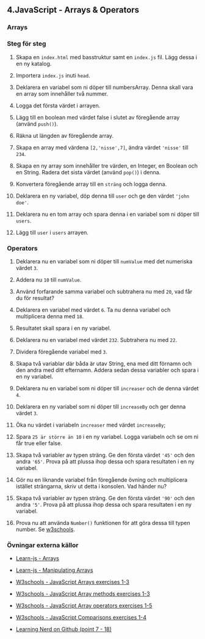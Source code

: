 ## 4.JavaScript - Arrays & Operators

### Arrays

### Steg för steg

1. Skapa en ```index.html``` med basstruktur samt en ```index.js``` fil. Lägg dessa i en ny katalog.

1. Importera ```index.js``` inuti ```head```.

1. Deklarera en variabel som ni döper till numbersArray. Denna skall vara en array som innehåller två nummer.

1. Logga det första värdet i arrayen.

1. Lägg till en boolean med värdet false i slutet av föregående array (använd ```push()```).

1. Räkna ut längden av föregående array.

1. Skapa en array med värdena ```[2,'nisse',7]```, ändra värdet ```'nisse'``` till ```234```.

1. Skapa en ny array som innehåller tre värden, en Integer, en Boolean och en String. Radera det sista värdet (använd ```pop()```) i denna.

1. Konvertera föregående array till en ```sträng``` och logga denna.

1. Deklarera en ny variabel, döp denna till ```user``` och ge den värdet ```'john doe'```.

1. Deklarera nu en tom array och spara denna i en variabel som ni döper till ```users```.

1. Lägg till ```user``` i ```users``` arrayen.

### Operators 

1. Deklarera nu en variabel som ni döper till ```numValue``` med det numeriska värdet ```3```.

1. Addera nu ```10``` till ```numValue```.

1. Använd forfarande samma variabel och subtrahera nu med ```20```, vad får du för resultat?

1. Deklarera en variabel med värdet ```6```. Ta nu denna variabel och multiplicera denna med ```18```.

1. Resultatet skall spara i en ny variabel.

1. Deklarera nu en variabel med värdet ```232```. Subtrahera nu med ```22```.

1. Dividera föregående variabel med ```3```.

6. Skapa två variablar där båda är utav String, ena med ditt förnamn och den andra med ditt efternamn. Addera sedan dessa variabler och spara i en ny variabel.

1. Deklarera nu en variabel som ni döper till ```increaser``` och de denna värdet ```4```.

1. Deklarera en ny variabel som ni döper till ```increaseBy``` och ger denna värdet ```3```.

1. Öka nu värdet i variabeln ```increaser``` med värdet ```increaseBy```;

1. Spara ```25 är större än 10``` i en ny variabel. Logga variabeln och se om ni får true eller false.

1. Skapa två variabler av typen sträng. Ge den första värdet ```'45'``` och den andra ```'65'```. Prova på att plussa ihop dessa och spara resultaten i en ny variabel.

1. Gör nu en liknande variabel från föregående övning och multiplicera istället strängarna, skriv ut detta i konsolen. Vad händer nu?

1. Skapa två variabler av typen sträng. Ge den första värdet ```'90'``` och den andra ```'5'```. Prova på att plussa ihop dessa och spara resultaten i en ny variabel.

1. Prova nu att använda ```Number()``` funktionen för att göra dessa till typen number. Se <a href="https://www.w3schools.com/js/js_number_methods.asp" target="_blank">w3schools</a>.


### Övningar externa källor
* <a href="https://www.learn-js.org/en/Arrays" target="_blank">Learn-js - Arrays</a>
* <a href="https://www.learn-js.org/en/Manipulating_Arrays" target="_blank">Learn-js - Manipulating Arrays</a>
* <a href="https://www.w3schools.com/js/exercise_js.asp?filename=exercise_js_arrays1" target="_blank">W3schools - JavaScript Arrays exercises 1-3</a>
* <a href="https://www.w3schools.com/js/exercise_js.asp?filename=exercise_js_array_methods1" target="_blank">W3schools - JavaScript Array methods exercises 1-3</a>
* <a href="https://www.w3schools.com/js/exercise_js.asp?filename=exercise_js_operators1" target="_blank">W3schools - JavaScript Array operators exercises 1-5</a>
* <a href="https://www.w3schools.com/js/exercise_js.asp?filename=exercise_js_comparisons1" target="_blank">W3schools - JavaScript Comparisons exercises 1-4</a>

* <a href="https://github.com/LearnTeachCode/pair-partners/issues/42" target="_blank">Learning Nerd on Github (point 7 - 18)</a>					